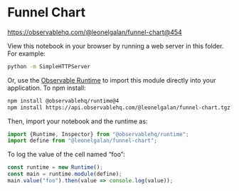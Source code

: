 # Funnel Chart

https://observablehq.com/@leonelgalan/funnel-chart@454

View this notebook in your browser by running a web server in this folder. For
example:

~~~sh
python -m SimpleHTTPServer
~~~

Or, use the [Observable Runtime](https://github.com/observablehq/runtime) to
import this module directly into your application. To npm install:

~~~sh
npm install @observablehq/runtime@4
npm install https://api.observablehq.com/@leonelgalan/funnel-chart.tgz?v=3
~~~

Then, import your notebook and the runtime as:

~~~js
import {Runtime, Inspector} from "@observablehq/runtime";
import define from "@leonelgalan/funnel-chart";
~~~

To log the value of the cell named “foo”:

~~~js
const runtime = new Runtime();
const main = runtime.module(define);
main.value("foo").then(value => console.log(value));
~~~
